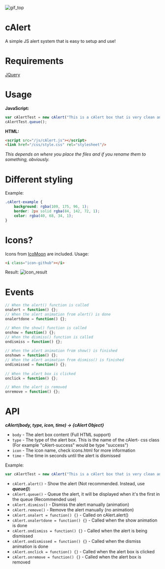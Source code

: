 ![gif_top](https://i.gyazo.com/bfe03fd9cfad0144d1ff4a24391f186d.gif "The Alerts!")

cAlert
======
A simple JS alert system that is easy to setup and use!

Requirements
======
[JQuery](https://jquery.com/)

Usage
======
**JavaScript:**
```javascript
var cAlertTest = new cAlert("This is a cAlert box that is very clean and simple!<p>It's also responsive on all screens! Isn't that just awesome? <i class='icon-accessibility'></i>", "danger", "blocked", 2);
cAlertTest.queue();
```

**HTML:**
```html
<script src="/js/cAlert.js"></script>
<link href="/css/style.css" rel="stylesheet"/>
```
*This depends on where you place the files and if you rename them to something, obviously.*

Different styling
======
Example:
```css
.cAlert-example {
	background: rgba(109, 175, 96, 1);
	border: 2px solid rgba(84, 142, 72, 1);
	color: rgba(40, 68, 34, 1);
}
```

Icons?
======
Icons from [IcoMoon](https://icomoon.io/) are included.
Usage:
```html
<i class="icon-github"></i>
```
Result: ![icon_result](https://i.gyazo.com/6f3bbf18cd56a32a8d36620df8b63be0.png "Icon usage result")

Events
======
```javascript
// When the alert() function is called
onalert = function() {};
// When the alert animation from alert() is done
onalertdone = function() {};

// When the show() function is called
onshow = function() {};
// When the dismiss() function is called
ondismiss = function() {};
	
// When the alert animation from show() is finished
onshown = function() {};
// When the alert animation from dismiss() is finished
ondismissed = function() {};
	
// When the alert box is clicked
onclick = function() {};

// When the alert is removed
onremove = function() {};
```

API
======
***cAlert(body, type, icon, time) → {cAlert Object}***
* ```body``` - The alert box content (Full HTML support)
* ```type``` - The type of the alert box. This is the name of the cAlert- css class (For example "cAlert-success" would be type "success")
* ```icon``` - The icon name, check icons.html for more information
* ```time``` - The time in seconds until the alert is dismissed

Example:
```javascript
var cAlertTest = new cAlert("This is a cAlert box that is very clean and simple!<p>It's also responsive on all screens! Isn't that just awesome? <i class='icon-accessibility'></i>", "danger", "blocked", 2);
```

* ``` cAlert.alert() ``` - Show the alert (Not recommended. Instead, use ***queue()***)
* ``` cAlert.queue() ``` - Queue the alert, it will be displayed when it's the first in the queue (Recommended use)
* ``` cAlert.dismiss() ``` - Dismiss the alert manually (animation)
* ``` cAlert.remove() ``` - Remove the alert manually (no animation)
* ``` cAlert.onalert = function() {} ``` - Called on cAlert.alert()
* ``` cAlert.onalertdone = function() {} ``` - Called when the show animation is done
* ``` cAlert.ondismiss = function() {} ``` - Called when the alert is being dismissed
* ``` cAlert.ondismissed = function() {} ``` - Called when the dismiss animation is done
* ``` cAlert.onclick = function() {} ``` - Called when the alert box is clicked
* ``` cAlert.onremove = function() {} ``` - Called when the alert box is removed
